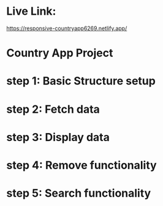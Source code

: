 # Live Link: 
https://responsive-countryapp6269.netlify.app/
# Country App Project

# step 1: Basic Structure setup

# step 2: Fetch data

# step 3: Display data

# step 4: Remove functionality

# step 5: Search functionality
